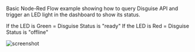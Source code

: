 Basic Node-Red Flow example showing how to query Disguise API and trigger an LED light in the dashboard to show its status.

If the LED is Green = Disguise Status is "ready" If the LED is Red = Disguise Status is "offline"

![screenshot](https://github.com/infocusav/Node-Red-Disguise-API/assets/114356063/9dd2ab2e-d40a-4591-8125-eaa8d7b7934c)
